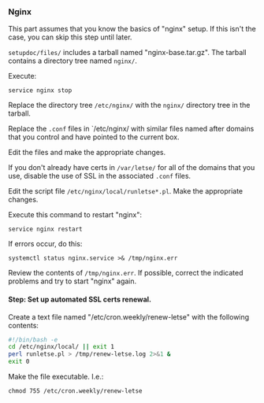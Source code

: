 ### Nginx

This part  assumes  that you know the  basics of  "nginx" setup.  If this isn't the case, you can skip this step until later.

`setupdoc/files/` includes a tarball named "nginx-base.tar.gz".  The tarball contains a directory tree named `nginx/`.

Execute:

    service nginx stop

Replace the directory tree `/etc/nginx/` with the `nginx/` directory tree in the tarball.

Replace the `.conf` files in `/etc/nginx/ with  similar files named after domains that you control and have pointed  to the current box.

 Edit the files and make the appropriate changes.

If you don't already have certs in `/var/letse/`  for all of the domains that you use, disable the use of SSL in the associated `.conf` files.

Edit  the script file `/etc/nginx/local/runletse*.pl`.  Make the appropriate changes.

Execute this command to restart "nginx":

    service nginx restart

If errors occur, do this:

    systemctl status nginx.service >& /tmp/nginx.err

Review  the contents of `/tmp/nginx.err`.  If possible,  correct the indicated problems and try to start "nginx" again.

#### Step: Set up automated SSL certs renewal.

Create  a text file  named "/etc/cron.weekly/renew-letse"  with  the following contents:

````bash
#!/bin/bash -e
cd /etc/nginx/local/ || exit 1
perl runletse.pl > /tmp/renew-letse.log 2>&1 &
exit 0
````

Make the file executable. I.e.:

`chmod 755 /etc/cron.weekly/renew-letse`